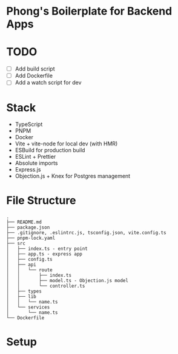 # Phong's Boilerplate for Backend Apps

# TODO
- [ ] Add build script
- [ ] Add Dockerfile
- [ ] Add a watch script for dev

# Stack
- TypeScript
- PNPM
- Docker
- Vite + vite-node for local dev (with HMR)
- ESBuild for production build
- ESLint + Prettier
- Absolute imports
- Express.js
- Objection.js + Knex for Postgres management


# File Structure
```
.
├── README.md
├── package.json
├── .gitignore, .eslintrc.js, tsconfig.json, vite.config.ts
├── pnpm-lock.yaml
├── src
│   ├── index.ts - entry point
│   ├── app.ts - express app
│   ├── config.ts
│   ├── api
│   │   └── route
│   │       ├── index.ts 
│   │       ├── model.ts - Objection.js model 
│   │       └── controller.ts
│   ├── types
│   ├── lib
│   │   └── name.ts
│   └── services
│       └── name.ts
└── Dockerfile
```

# Setup

